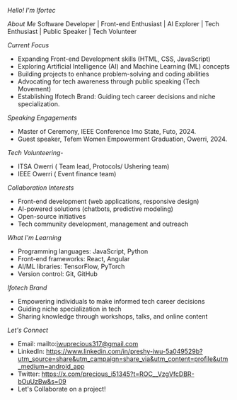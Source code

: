 _Hello! I'm Ifortec_


_About Me_
Software Developer | Front-end Enthusiast | AI Explorer | Tech Enthusiast | Public Speaker | Tech Volunteer


_Current Focus_

- Expanding Front-end Development skills (HTML, CSS, JavaScript)
- Exploring Artificial Intelligence (AI) and Machine Learning (ML) concepts
- Building projects to enhance problem-solving and coding abilities
- Advocating for tech awareness through public speaking (Tech Movement)
- Establishing Ifotech Brand: Guiding tech career decisions and niche specialization.


_Speaking Engagements_

- Master of Ceremony, IEEE Conference Imo State, Futo, 2024.
- Guest speaker, Tefem Women Empowerment Graduation, Owerri, 2024.


_Tech Volunteering_- 

- ITSA Owerri ( Team lead, Protocols/ Ushering team)
- IEEE Owerri ( Event finance team)


_Collaboration Interests_

- Front-end development (web applications, responsive design)
- AI-powered solutions (chatbots, predictive modeling)
- Open-source initiatives
- Tech community development, management and outreach


_What I'm Learning_

- Programming languages: JavaScript, Python
- Front-end frameworks: React, Angular
- AI/ML libraries: TensorFlow, PyTorch
- Version control: Git, GitHub


_Ifotech Brand_

- Empowering individuals to make informed tech career decisions
- Guiding niche specialization in tech
- Sharing knowledge through workshops, talks, and online content


_Let's Connect_

- Email: mailto:iwuprecious317@gmail.com
- LinkedIn: https://www.linkedin.com/in/preshy-iwu-5a049529b?utm_source=share&utm_campaign=share_via&utm_content=profile&utm_medium=android_app
- Twitter: https://x.com/precious_i51345?t=ROC__VzgVfcDBR-bOuUzBw&s=09
- Let's Collaborate on a project!
